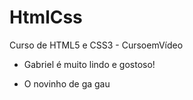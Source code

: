 # HtmlCss
 Curso de HTML5 e CSS3 - CursoemVídeo

 * Gabriel é muito lindo e gostoso!
 
 * O novinho de ga gau 

